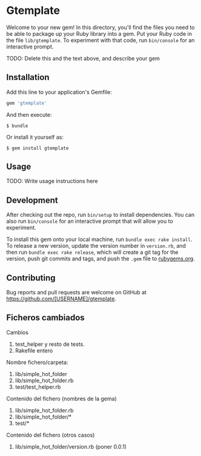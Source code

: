 # Gtemplate

Welcome to your new gem! In this directory, you'll find the files you need to be able to package up your Ruby library into a gem. Put your Ruby code in the file `lib/gtemplate`. To experiment with that code, run `bin/console` for an interactive prompt.

TODO: Delete this and the text above, and describe your gem

## Installation

Add this line to your application's Gemfile:

```ruby
gem 'gtemplate'
```

And then execute:

    $ bundle

Or install it yourself as:

    $ gem install gtemplate

## Usage

TODO: Write usage instructions here

## Development

After checking out the repo, run `bin/setup` to install dependencies. You can also run `bin/console` for an interactive prompt that will allow you to experiment.

To install this gem onto your local machine, run `bundle exec rake install`. To release a new version, update the version number in `version.rb`, and then run `bundle exec rake release`, which will create a git tag for the version, push git commits and tags, and push the `.gem` file to [rubygems.org](https://rubygems.org).

## Contributing

Bug reports and pull requests are welcome on GitHub at https://github.com/[USERNAME]/gtemplate.

## Ficheros cambiados

Cambios

1. test_helper y resto de tests.
1. Rakefile entero

Nombre fichero/carpeta:

1. lib/simple_hot_folder
1. lib/simple_hot_folder.rb
1. test/test_helper.rb

Contenido del fichero (nombres de la gema)

1. lib/simple_hot_folder.rb
1. lib/simple_hot_folder/*
1. test/*

Contenido del fichero (otros casos)

1. lib/simple_hot_folder/version.rb (poner 0.0.1)

